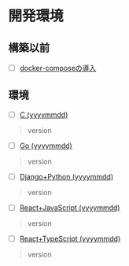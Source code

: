 # 開発環境
## 構築以前
- [ ] [docker-composeの導入]()
## 環境
- [ ] [C (yyyymmdd)]()
> version
- [ ] [Go (yyyymmdd)]()
> version
- [ ] [Django+Python (yyyymmdd)]()
> version
- [ ] [React+JavaScript (yyyymmdd)]()
> version
- [ ] [React+TypeScript (yyyymmdd)]()
> version
